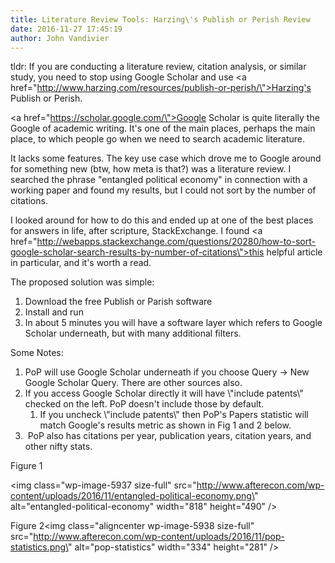 ```yaml
---
title: Literature Review Tools: Harzing\'s Publish or Perish Review
date: 2016-11-27 17:45:19
author: John Vandivier
---
```




tldr: If you are conducting a literature review, citation analysis, or similar study, you need to stop using Google Scholar and use <a href=\"http://www.harzing.com/resources/publish-or-perish/\">Harzing's Publish or Perish</a>.

<a href=\"https://scholar.google.com/\">Google Scholar</a> is quite literally the Google of academic writing. It's one of the main places, perhaps the main place, to which people go when we need to search academic literature.

It lacks some features. The key use case which drove me to Google around for something new (btw, how meta is that?) was a literature review. I searched the phrase \"entangled political economy\" in connection with a working paper and found my results, but I could not sort by the number of citations.

I looked around for how to do this and ended up at one of the best places for answers in life, after scripture, StackExchange. I found <a href=\"http://webapps.stackexchange.com/questions/20280/how-to-sort-google-scholar-search-results-by-number-of-citations\">this helpful article in particular</a>, and it's worth a read.

The proposed solution was simple:
<ol>
 	<li>Download the free Publish or Parish software</li>
 	<li>Install and run</li>
 	<li>In about 5 minutes you will have a software layer which refers to Google Scholar underneath, but with many additional filters.</li>
</ol>
Some Notes:
<ol>
 	<li>PoP will use Google Scholar underneath if you choose Query -&gt; New Google Scholar Query. There are other sources also.</li>
 	<li>If you access Google Scholar directly it will have \"include patents\" checked on the left. PoP doesn't include those by default.
<ol>
 	<li>If you uncheck \"include patents\" then PoP's Papers statistic will match Google's results metric as shown in Fig 1 and 2 below.</li>
</ol>
</li>
 	<li> PoP also has citations per year, publication years, citation years, and other nifty stats.</li>
</ol>
Figure 1

<img class=\"wp-image-5937 size-full\" src=\"http://www.afterecon.com/wp-content/uploads/2016/11/entangled-political-economy.png\" alt=\"entangled-political-economy\" width=\"818\" height=\"490\" />

Figure 2<img class=\"aligncenter wp-image-5938 size-full\" src=\"http://www.afterecon.com/wp-content/uploads/2016/11/pop-statistics.png\" alt=\"pop-statistics\" width=\"334\" height=\"281\" />